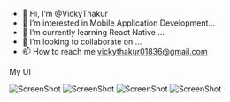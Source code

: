 - 👋 Hi, I’m @VickyThakur
- 👀 I’m interested in Mobile Application Development...
- 🌱 I’m currently learning React Native ...
- 💞️ I’m looking to collaborate on ...
- 📫 How to reach me vickythakur01836@gmail.com

<!---
VickyThakur836/VickyThakur836 is a ✨ special ✨ repository because its `README.md` (this file) appears on your GitHub profile.
You can click the Preview link to take a look at your changes.
--->
My UI 

![ScreenShot](https://i.postimg.cc/DZ7ZCSqj/Screenshot-1704795738.png)
![ScreenShot](https://i.postimg.cc/66mWZj11/Screenshot-1704795822.png)
![ScreenShot](https://i.postimg.cc/fbznpmr9/Screenshot-1704795806.png)
![ScreenShot](https://i.postimg.cc/VLtx6mr4/Screenshot-1705493901.png)
